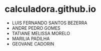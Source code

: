 # calculadora.github.io

- LUIS FERNANDO SANTOS BEZERRA
- ANDRE PEDRO GOMES 
- TATIANE MELISSA MORELO
- MARILIA PADILHA 
- GEOVANE CADORIN
